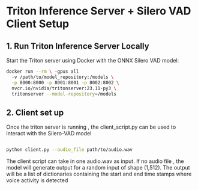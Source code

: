 # Triton Inference Server + Silero VAD Client Setup

## 1. Run Triton Inference Server Locally

Start the Triton server using Docker with the ONNX Silero VAD model:

```bash
docker run --rm \ -gpus all
  -v /path/to/model_repository:/models \
  -p 8000:8000 -p 8001:8001 -p 8002:8002 \
  nvcr.io/nvidia/tritonserver:23.11-py3 \
  tritonserver --model-repository=/models
```
## 2. Client set up
Once the triton server is running , the client_script.py can be used to interact with the Silero-VAD model
```bash

python client.py --audio_file path/to/audio.wav
```
The client script can take in one audio.wav as input.
If no audio file , the model will generate output for a random input of shape (1,512). The output will be a list of dictionaries containing the start and end time stamps where voice activity is detected
